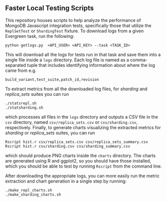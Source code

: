 ## Faster Local Testing Scripts

This repository houses scripts to help analyze the performance of MongoDB Javascript integration tests, specifically those that utilize the `ReplSetTest` or `ShardingTest` fixture. To download logs from a given Evergreen task, run the following:

```
python getlogs.py  <API_USER> <API_KEY> --task <TASK_ID>
```

This will download all the logs for tests run in that task and save them into a single file inside a `logs` directory. Each log file is named as a comma-separated tuple that includes identifying information about where the log came from e.g.

```
build_variant,test_suite,patch_id,revision
```

To extract metrics from all the downloaded log files, for *sharding* and *replica_sets* suites you can run

```
./statsrepl.sh
./statsharding.sh
```
which processes all files in the `logs` directory and outputs a CSV file in the `csv` directory, named `csv/replica_sets.csv` or `csv/sharding.csv`, respectively. Finally, to generate charts visualizing the extracted metrics for *sharding* or *replica_sets* suites, you can run

```
Rscript hist.r csv/replica_sets.csv csv/replica_sets_summary.csv
Rscript hist.r csv/sharding.csv csv/sharding_summary.csv
```

which should produce PNG charts inside the `charts` directory. The charts are generated using R and ggplot2, so you should have those installed, which you should be able to test by running `Rscript` from the command line. 

After downloading the appropriate logs, you can more easily run the metric extraction and chart generation in a single step by running:

```
./make_repl_charts.sh
./make_sharding_charts.sh
```
